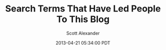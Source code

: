 ---
layout: podcast
title: "Search Terms That Have Led People To This Blog"
author: Scott Alexander
description: https://slatestarcodex.com/2013/04/21/search-terms-that-have-led-people-to-this-blog/
date: 2013-04-21 05:34:00 PDT
length: 1108450
duration: 277
guid: search-terms-that-have-led-people-to-this-blog
---